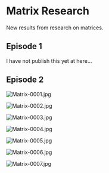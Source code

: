 # Matrix Research

New results from research on matrices.

## Episode 1

I have not publish this yet at here...

## Episode 2

![Matrix-0001.jpg](Matrix-0001.jpg)

![Matrix-0002.jpg](Matrix-0002.jpg)

![Matrix-0003.jpg](Matrix-0003.jpg)

![Matrix-0004.jpg](Matrix-0004.jpg)

![Matrix-0005.jpg](Matrix-0005.jpg)

![Matrix-0006.jpg](Matrix-0006.jpg)

![Matrix-0007.jpg](Matrix-0007.jpg)
